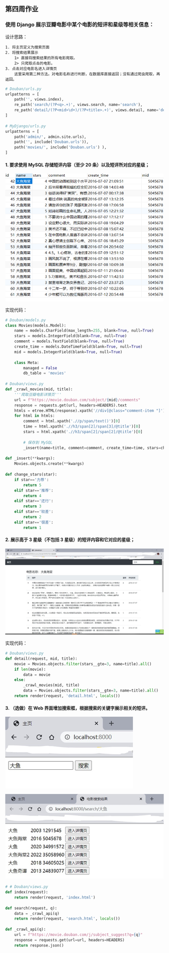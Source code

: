 ## 第四周作业

### 使用 Django 展示豆瓣电影中某个电影的短评和星级等相关信息：

设计思路：

```
1. 将主页定义为搜索页面
2. 将搜索结果展示
	1> 直接将搜索结果的所有电影爬取。
	2> 只爬取点击的电影。
3. 点击对应电影名进入详情页
	这里采用第二种方法。对电影名称进行判断，在数据库直接返回；没有通过爬虫爬取，再返回。
```

```python
# Douban/urls.py
urlpatterns = [
    path('', views.index),
    re_path('search/(?P<q>.+)', views.search, name='search'),
    re_path('detail/(?P<mid>\d+)/(?P<title>.+)', views.detail, name='detail')
]

# MyDjango/urls.py
urlpatterns = [
    path('admin/', admin.site.urls),
    path('', include('Douban.urls')),
    path('movies/', include('Douban.urls') ),
]
```

#### 1. 要求使用 MySQL 存储短评内容（至少 20 条）以及短评所对应的星级；

![image-20201219220934284](https://github.com/jupiterchu/Python005-01/blob/main/week04/%E5%9B%BE%E7%89%87/mysql.png)


实现代码：
```python
# Douban/models.py
class Movies(models.Model):
    name = models.CharField(max_length=255, blank=True, null=True)
    stars = models.IntegerField(blank=True, null=True)
    comment = models.TextField(blank=True, null=True)
    create_time = models.DateTimeField(blank=True, null=True)
    mid = models.IntegerField(blank=True, null=True)

    class Meta:
        managed = False
        db_table = 'movies'

# Douban/views.py
def _crawl_movies(mid, title):
    '''爬取豆瓣电影详情页'''
    url = f"https://movie.douban.com/subject/{mid}/comments"
    response = requests.get(url, headers=HEADERS).text
    htmls = etree.HTML(response).xpath('//div[@class="comment-item "]')
    for html in htmls:
        comment = html.xpath('.//p/span/text()')[0]
        time = html.xpath('.//h3/span[2]/span[3]/@title')[0]
        stars = html.xpath('.//h3/span[2]/span[2]/@title')[0]
        
        # 保存到 MySQL
        _insert(name=title, comment=comment, create_time=time, stars=change_stars(stars), mid=mid)

def _insert(**kwargs):
    Movies.objects.create(**kwargs)

def change_stars(star):
    if star=='力荐':
        return 5
    elif star=='推荐':
        return 4
    elif star=='还行':
        return 3
    elif star=='较差':
        return 2
    elif star=='很差':
        return 1
```



#### 2. 展示高于 3 星级（不包括 3 星级）的短评内容和它对应的星级；

![image-20201219221149940](https://github.com/jupiterchu/Python005-01/blob/main/week04/%E5%9B%BE%E7%89%87/detail.jpg)

实现代码：

```python
# Douban/views.py
def detail(request, mid, title):
    movie = Movies.objects.filter(stars__gte=3, name=title).all()
    if len(movie):
        data = movie
    else:
        _crawl_movies(mid, title)
        data = Movies.objects.filter(stars__gte=3, name=title).all()
    return render(request, 'detail.html', locals())
```

#### 3. （选做）在 Web 界面增加搜索框，根据搜索的关键字展示相关的短评。

![image-20201219214848207](https://github.com/jupiterchu/Python005-01/blob/main/week04/%E5%9B%BE%E7%89%87/search.jpg)

![Inkedimage-20201219215624940_LI](https://github.com/jupiterchu/Python005-01/blob/main/week04/%E5%9B%BE%E7%89%87/result.jpg)

```python
# # Douban/views.py
def index(request):
    return render(request, 'index.html')

def search(request, q):
    data = _crawl_api(q)
    return render(request, 'search.html', locals())

def _crawl_api(q):
    url = f"https://movie.douban.com/j/subject_suggest?q={q}"
    response = requests.get(url=url, headers=HEADERS)
    return response.json()
```

